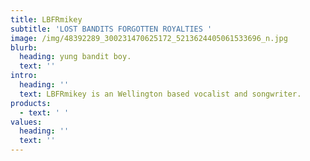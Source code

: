 ```yaml
---
title: LBFRmikey
subtitle: 'LOST BANDITS FORGOTTEN ROYALTIES '
image: /img/48392289_300231470625172_5213624405061533696_n.jpg
blurb:
  heading: yung bandit boy.
  text: ''
intro:
  heading: ''
  text: LBFRmikey is an Wellington based vocalist and songwriter.
products:
  - text: ' '
values:
  heading: ''
  text: ''
---
```


